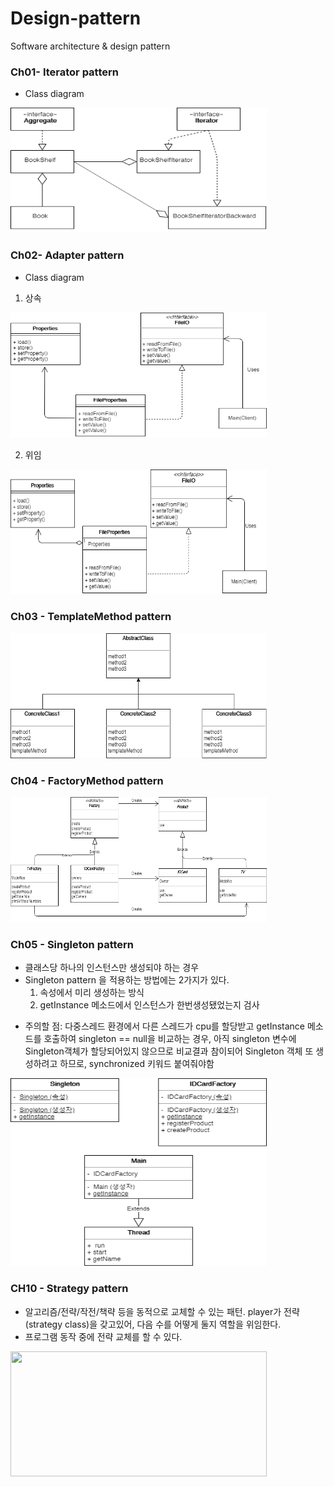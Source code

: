 # Design-pattern
Software architecture &amp; design pattern

### Ch01- Iterator pattern
* Class diagram
<img src="/images/Iterator_UML.png" width="410" height="200">

### Ch02- Adapter pattern
* Class diagram
1) 상속
<img src="/images/Adapter 상속.png" width="410" height="200">

2) 위임
<img src="/images/Adapter 위임.png" width="410" height="200">

### Ch03 - TemplateMethod pattern
<img src="/images/TemplateMethod.png" width="410" height="200">

### Ch04 - FactoryMethod pattern
<img src="/images/FactoryMethod.png" width="410" height="200">

### Ch05 - Singleton pattern
- 클래스당 하나의 인스턴스만 생성되야 하는 경우
- Singleton pattern 을 적용하는 방법에는 2가지가 있다.
  1) 속성에서 미리 생성하는 방식
  2) getInstance 메소드에서 인스턴스가 한번생성됐었는지 검사
* 주의할 점: 다중스레드 환경에서 다른 스레드가 cpu를 할당받고 getInstance 메소드를 호출하여 singleton == null을 비교하는 경우, 아직 singleton 변수에 Singleton객체가 할당되어있지 않으므로 비교결과 참이되어 Singleton 객체 또 생성하려고 하므로, synchronized 키워드 붙여줘야함 
<img src="/images/Singleton.png" width="410" height="300">

### CH10 - Strategy pattern
- 알고리즘/전략/작전/책략 등을 동적으로 교체할 수 있는 패턴. player가 전략(strategy class)을 갖고있어, 다음 수를 어떻게 둘지 역할을 위임한다.
- 프로그램 동작 중에 전략 교체를 할 수 있다.
<image src="/images/StrategyPattern.png" width="410" height="200"> 

